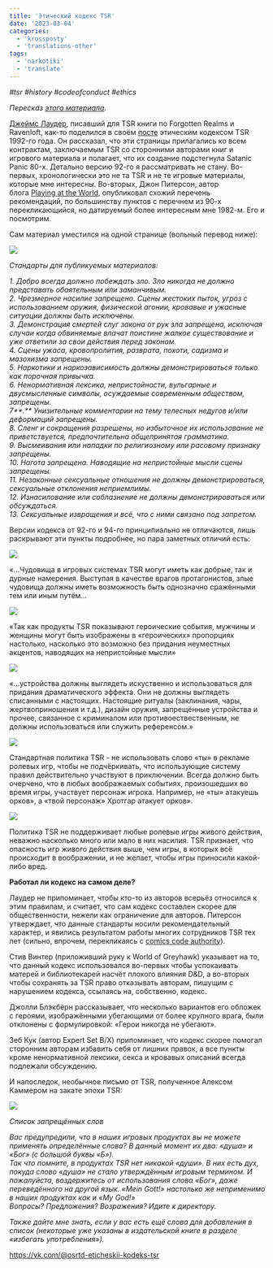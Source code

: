 ```yaml
---
title: 'Этический кодекс TSR'
date: '2023-03-04'
categories:
  - 'krossposty'
  - 'translations-other'
tags:
  - 'narkotiki'
  - 'translate'
---
```


_#tsr #history #codeofconduct #ethics_

_Пересказ [этого материала](https://shaneplays.com/rpg-history-tsr-code-of-ethics-dd-comics-code-authority-rules/ 'https://shaneplays.com/rpg-history-tsr-code-of-ethics-dd-comics-code-authority-rules/')._

[Джеймс Лаудер](https://www.facebook.com/james.lowder/posts/10215357764719380), писавший для TSR книги по Forgotten Realms и Ravenloft, как-то поделился в своём [посте](https://vk.com/away.php?to=https%3A%2F%2Fwww.facebook.com%2Fjames.lowder%2Fposts%2F10215357764719380&cc_key= 'https://www.facebook.com/james.lowder/posts/10215357764719380') этическим кодексом TSR 1992-го года. Он рассказал, что эти страницы прилагались ко всем контрактам, заключаемым TSR со сторонними авторами книг и игрового материала и полагает, что их создание подстегнула Satanic Panic 80-х. Детально версию 92-го я рассматривать не стану. Во-первых, хронологически это не та TSR и не те игровые материалы, которые мне интересны. Во-вторых, Джон Питерсон, автор блога [Playing at the World](http://playingattheworld.blogspot.com/), опубликовал схожий перечень рекомендаций, по большинству пунктов с перечнем из 90-х перекликающийся, но датируемый более интересным мне 1982-м. Его и посмотрим.

Сам материал уместился на одной странице (вольный перевод ниже):

![](https://cyborgsandmages.com/wp-content/uploads/2023/03/030423_0038_1.png)

_Стандарты для публикуемых материалов:_

_1\. Добро всегда должно побеждать зло. Зло никогда не должно представать обаятельным или заманчивым.  
2\. Чрезмерное насилие запрещено. Сцены жестоких пыток, угроз с использованием оружия, физической агонии, кровавые и ужасные ситуации должны быть исключены.  
3\. Демонстрация смертей слуг закона от рук зла запрещена, исключая случаи когда обвиняемые влачат поистине жалкое существование и уже ответили за свои действия перед законом.  
4\. Сцены ужаса, кровопролития, разврата, похоти, садизма и мазохизма запрещены.  
5\. Наркотики и наркозависимость должны демонстрироваться только как порочная привычка.  
6\. Ненормативная лексика, непристойности, вульгарные и двусмысленные символы, осуждаемые современным обществом, запрещены.  
7**.** Унизительные комментарии на тему телесных недугов и/или деформаций запрещены.  
8\. Сленг и сокращения разрешены, но избыточное их использование не приветствуется, предпочтительна общепринятая грамматика.  
9\. Высмеивания или нападки по религиозному или расовому признаку запрещены.  
10\. Нагота запрещена. Наводящие на непристойные мысли сцены запрещены.  
11\. Незаконные сексуальные отношения не должны демонстрироваться, сексуальные отклонения неприемлимы.  
12\. Изнасилование или соблазнение не должны демонстрироваться или обсуждаться.  
13\. Сексуальные извращения и всё, что с ними связано под запретом._

Версии кодекса от 92-го и 94-го принципиально не отличаются, лишь раскрывают эти пункты подробнее, но пара заметных отличий есть:

![](https://cyborgsandmages.com/wp-content/uploads/2023/03/030423_0038_2.png)

«…Чудовища в игровых системах TSR могут иметь как добрые, так и дурные намерения. Выступая в качестве врагов протагонистов, злые чудовища должны иметь возможность быть однозначно сражёнными тем или иным путём…

![](https://cyborgsandmages.com/wp-content/uploads/2023/03/030423_0038_3.png)

«Так как продукты TSR показывают героические события, мужчины и женщины могут быть изображены в «героических» пропорциях настолько, насколько это возможно без придания неуместных акцентов, наводящих на непристойные мысли»

![](https://cyborgsandmages.com/wp-content/uploads/2023/03/030423_0038_4.png)

«…устройства должны выглядеть искуственно и использоваться для придания драматического эффекта. Они не должны выглядеть списанными с настоящих. Настоящие ритуалы (заклинания, чары, жертвоприношения и т.д.), дизайн оружия, запрещённые устройства и прочее, связанное с криминалом или противоествественным, не должны использоваться или служить референсом.»

![](https://cyborgsandmages.com/wp-content/uploads/2023/03/030423_0038_5.png)

Стандартная политика TSR - не использовать слово «ты» в рекламе ролевых игр, чтобы не подчёркивать, что использующие систему правил действительно участвуют в приключении. Всегда должно быть очерчено, что в любых воображаемых событиях, произошедших во время игры, участвует персонаж игрока. Например, не «ты» атакуешь орков», а «твой персонаж» Хротгар атакует орков».

![](https://cyborgsandmages.com/wp-content/uploads/2023/03/030423_0038_6.png)

Политика TSR не поддерживает любые ролевые игры живого действия, неважно насколько много или мало в них насилия. TSR признает, что опасность игр живого действия выше, чем игры, в которых всё происходит в воображении, и не желает, чтобы игры приносили какой-либо вред.

**Работал ли кодекс на самом деле?**

Лаудер не припоминает, чтобы кто-то из авторов всерьёз относился к этим правилам, и считает, что сам кодекс составлен скорее для общественности, нежели как ограничение для авторов. Питерсон утверждает, что данные стандарты носили рекомендательный характер, и явились результатом работы многих сотрудников TSR тех лет (сильно, впрочем, перекликаясь с [comics code authority](https://vk.com/away.php?to=https%3A%2F%2Fen.wikipedia.org%2Fwiki%2FComics_Code_Authority&cc_key=)).

Стив Винтер (приложивший руку к World of Greyhawk) указывает на то, что данный кодекс использовался во-первых чтобы успокаивать матерей и библиотекарей насчёт плохого влияния D&D, а во-вторых чтобы сохранять за TSR право отказывать авторам, пишущим с нарушением кодекса, ссылаясь на, собственно, кодекс.

Джолли Блэкбёрн рассказывает, что несколько вариантов его обложек с героями, изображёнными убегающими от более крупного врага, были отклонены с формулировкой: «Герои никогда не убегают».

Зеб Кук (автор Expert Set B/X) припоминает, что кодекс скорее помогал сторонним авторам избавить себя от лишних правок, а все пункты кроме ненормативной лексики, секса и кровавых описаний всегда подлежали обсуждению.

И напоследок, необычное письмо от TSR, полученное Алексом Каммером на закате эпохи TSR:

![](https://cyborgsandmages.com/wp-content/uploads/2023/03/030423_0038_7.png)

_Список запрещённых слов_

_Вас предупредили, что в наших игровых продуктах вы не можете применять определённые слова? В данный момент их два: «душа» и «Бог» (с большой буквы «Б»).  
Так что помните, в продуктах TSR нет никакой «души». В них есть дух, покуда слово «душа» не стало утверждённым игровым термином. И пожалуйста, воздержитесь от использования слова «Бог», даже переведённого на другой язык. «Mein Gott!» настолько же неприменимо в наших продуктах как и «My God!»  
Вопросы? Предложения? Возражения? Идите к директору._

_Также дайте мне знать, если у вас есть ещё слова для добавления в список (некоторые уже указаны в издательской книге в разделе «избегать употребления»)._

https://vk.com/@osrtd-eticheskii-kodeks-tsr
